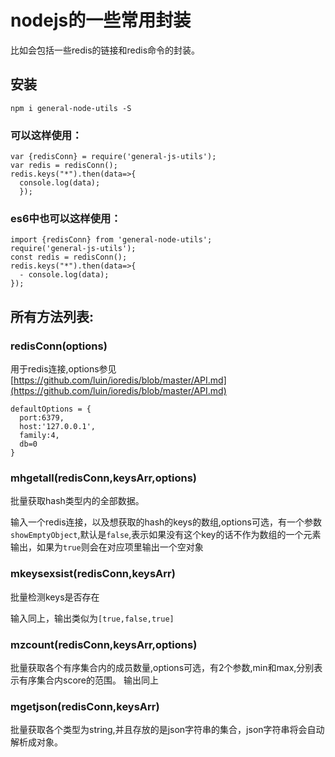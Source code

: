 # nodejs的一些常用封装

比如会包括一些redis的链接和redis命令的封装。

## 安装

    npm i general-node-utils -S

### 可以这样使用：


    var {redisConn} = require('general-js-utils');
    var redis = redisConn();
    redis.keys("*").then(data=>{
      console.log(data);
      });


### es6中也可以这样使用：

    import {redisConn} from 'general-node-utils';
    require('general-js-utils');
    const redis = redisConn();
    redis.keys("*").then(data=>{
      - console.log(data);
    });


## 所有方法列表:

### redisConn(options)

用于redis连接,options参见[https://github.com/luin/ioredis/blob/master/API.md](https://github.com/luin/ioredis/blob/master/API.md)

    defaultOptions = {
      port:6379,
      host:'127.0.0.1',
      family:4,
      db=0
    }

### mhgetall(redisConn,keysArr,options)

批量获取hash类型内的全部数据。

输入一个redis连接，以及想获取的hash的keys的数组,options可选，有一个参数```showEmptyObject```,默认是```false```,表示如果没有这个key的话不作为数组的一个元素输出，如果为```true```则会在对应项里输出一个空对象

### mkeysexsist(redisConn,keysArr)

批量检测keys是否存在

输入同上，输出类似为```[true,false,true]```

### mzcount(redisConn,keysArr,options)

批量获取各个有序集合内的成员数量,options可选，有2个参数,min和max,分别表示有序集合内score的范围。
输出同上

### mgetjson(redisConn,keysArr)

批量获取各个类型为string,并且存放的是json字符串的集合，json字符串将会自动解析成对象。
